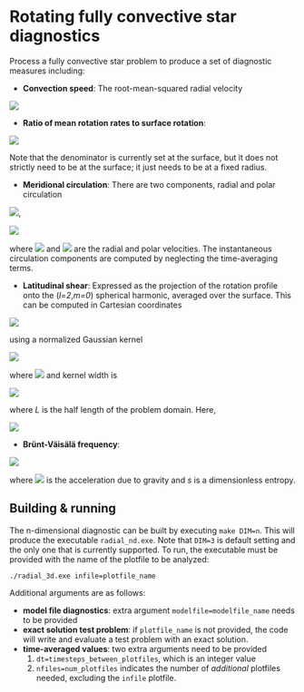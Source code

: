 # Rotating fully convective star diagnostics

Process a fully convective star problem to produce a set of diagnostic measures
including:

- **Convection speed**: The root-mean-squared radial velocity

<img src="https://render.githubusercontent.com/render/math?math=v_c(r) = \sqrt{\int_{0}^{2\pi}d\phi \int_0^{\pi}d\theta \sin\theta v_r^2}">

- **Ratio of mean rotation rates to surface rotation**: 

<img src="https://render.githubusercontent.com/render/math?math=\text{ratio}(r) = \dfrac{\int_V dV \Omega(r,\theta,\phi)}{\int_V dV \Omega(\text{surface},\theta,\phi)}">

Note that the denominator is currently set at the surface, but it does not strictly need to be at the surface; it just needs to be at a fixed radius.

- **Meridional circulation**: There are two components, radial and polar circulation

<img src="https://render.githubusercontent.com/render/math?math=u_r(r,\theta,t) = \frac{1}{2\pi t} \int_0^t dt \int_0^{2\pi}d\phi v_r(r,\theta,\phi,t)">, 

<img src="https://render.githubusercontent.com/render/math?math=u_{\theta}(r,\theta,t) = \frac{1}{2\pi t} \int_0^t dt \int_0^{2\pi}d\phi v_{\theta}(r,\theta,\phi,t)">

where <img src="https://render.githubusercontent.com/render/math?math=v_r"> and <img src="https://render.githubusercontent.com/render/math?math=v_{\theta}"> are the radial and polar velocities.
The instantaneous circulation components are computed by neglecting the time-averaging terms.

- **Latitudinal shear**: Expressed as the projection of the rotation profile onto the (*l=2*,*m=0*) spherical harmonic, averaged over the surface. This can be computed in Cartesian coordinates

<img src="https://render.githubusercontent.com/render/math?math=\Omega_2(r) = \int_V dV \Omega(x,y,z) Y_{2,0}(x,y,z) K(r%27-r,\delta r)">

using a normalized Gaussian kernel 

<img src="https://render.githubusercontent.com/render/math?math=K(r%27-r,\delta r) = \frac{1}{\sqrt{\pi\delta r}} \exp[-(r%27-r)^2/\delta r]">

where <img src="https://render.githubusercontent.com/render/math?math=r%27=\sqrt{x^2%2By^2%2Bz^2}"> and kernel width is

<img src="https://render.githubusercontent.com/render/math?math=\delta r = f(r) \Delta x^2 \quad,\quad f(r) = \min\{r/L,0.5\}">

where *L* is the half length of the problem domain.
Here,

<img src="https://render.githubusercontent.com/render/math?math=Y_{2,0}(x,y,z) = \dfrac{1}{4}\sqrt{\dfrac{5}{\pi}} \dfrac{2z^2-x^2-y^2}{r%27^2}">

- **Brünt-Väisälä frequency**:

<img src="https://render.githubusercontent.com/render/math?math=N^2 = -\dfrac{\gamma-1}{\gamma}\mathbf{g}\cdot\nabla s">

where <img src="https://render.githubusercontent.com/render/math?math=\mathbf{g}"> is the acceleration due to gravity and *s* is a dimensionless entropy.


## Building & running

The n-dimensional diagnostic can be built by executing `make DIM=n`. This will
produce the executable `radial_nd.exe`. Note that `DIM=3` is default setting and
the only one that is currently supported. To run, the executable must be provided
with the name of the plotfile to be analyzed:
```
./radial_3d.exe infile=plotfile_name
```

Additional arguments are as follows:

- **model file diagnostics**: extra argument `modelfile=modelfile_name` needs to be provided
- **exact solution test problem**: if `plotfile_name` is not provided, the code will write and evaluate a test problem with an exact solution.
- **time-averaged values**: two extra arguments need to be provided
  1. `dt=timesteps_between_plotfiles`, which is an integer value
  2. `nfiles=num_plotfiles` indicates the number of *additional* plotfiles needed, excluding the `infile` plotfile.
